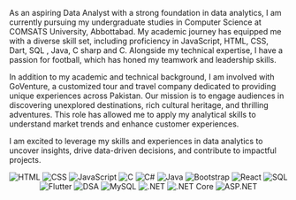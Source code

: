 As an aspiring Data Analyst with a strong foundation in data analytics, I am currently pursuing my undergraduate studies in Computer Science at COMSATS University, Abbottabad. My academic journey has equipped me with a diverse skill set, including proficiency in JavaScript, HTML, CSS, Dart, SQL , Java, C sharp and C. Alongside my technical expertise, I have a passion for football, which has honed my teamwork and leadership skills.

In addition to my academic and technical background, I am involved with GoVenture, a customized tour and travel company dedicated to providing unique experiences across Pakistan. Our mission is to engage audiences in discovering unexplored destinations, rich cultural heritage, and thrilling adventures. This role has allowed me to apply my analytical skills to understand market trends and enhance customer experiences.

I am excited to leverage my skills and experiences in data analytics to uncover insights, drive data-driven decisions, and contribute to impactful projects.


<div align="center">
    <img src="https://img.shields.io/static/v1?message=HTML&logo=html5&label=&color=E34F26&logoColor=white&labelColor=&style=for-the-badge" alt="HTML">
    <img src="https://img.shields.io/static/v1?message=CSS&logo=css3&label=&color=1572B6&logoColor=white&labelColor=&style=for-the-badge" alt="CSS">
    <img src="https://img.shields.io/static/v1?message=JavaScript&logo=javascript&label=&color=F7DF1E&logoColor=black&labelColor=&style=for-the-badge" alt="JavaScript">
    <img src="https://img.shields.io/static/v1?message=C&logo=c&label=&color=A8B9CC&logoColor=white&labelColor=&style=for-the-badge" alt="C">
    <img src="https://img.shields.io/static/v1?message=C%23&logo=csharp&label=&color=239120&logoColor=white&labelColor=&style=for-the-badge" alt="C#">
    <img src="https://img.shields.io/static/v1?message=Java&logo=java&label=&color=007396&logoColor=white&labelColor=&style=for-the-badge" alt="Java">
    <img src="https://img.shields.io/static/v1?message=Bootstrap&logo=bootstrap&label=&color=7952B3&logoColor=white&labelColor=&style=for-the-badge" alt="Bootstrap">
    <img src="https://img.shields.io/static/v1?message=React&logo=react&label=&color=61DAFB&logoColor=black&labelColor=&style=for-the-badge" alt="React">
   <img src="https://img.shields.io/static/v1?message=SQL&logo=sqlite&label=&color=003B57&logoColor=white&labelColor=&style=for-the-badge" alt="SQL">
    <img src="https://img.shields.io/static/v1?message=Flutter&logo=flutter&label=&color=02569B&logoColor=white&labelColor=&style=for-the-badge" alt="Flutter">
    <img src="https://img.shields.io/static/v1?message=DSA&logo=code&label=&color=blueviolet&logoColor=white&labelColor=&style=for-the-badge" alt="DSA">
   <img src="https://img.shields.io/static/v1?message=MySQL&logo=mysql&label=&color=4479A1&logoColor=white&labelColor=&style=for-the-badge" alt="MySQL">
   <img src="https://img.shields.io/static/v1?message=.NET&logo=dotnet&label=&color=512BD4&logoColor=white&labelColor=&style=for-the-badge" alt=".NET">
   <img src="https://img.shields.io/static/v1?message=.NET%20Core&logo=dotnet&label=&color=5C2D91&logoColor=white&labelColor=&style=for-the-badge" alt=".NET Core">
<img src="https://img.shields.io/static/v1?message=ASP.NET&logo=dotnet&label=&color=512BD4&logoColor=white&labelColor=&style=for-the-badge" alt="ASP.NET">




</div>

